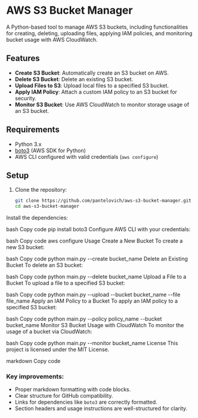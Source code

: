 # AWS S3 Bucket Manager

A Python-based tool to manage AWS S3 buckets, including functionalities for creating, deleting, uploading files, applying IAM policies, and monitoring bucket usage with AWS CloudWatch.

## Features

- **Create S3 Bucket**: Automatically create an S3 bucket on AWS.
- **Delete S3 Bucket**: Delete an existing S3 bucket.
- **Upload Files to S3**: Upload local files to a specified S3 bucket.
- **Apply IAM Policy**: Attach a custom IAM policy to an S3 bucket for security.
- **Monitor S3 Bucket**: Use AWS CloudWatch to monitor storage usage of an S3 bucket.

## Requirements

- Python 3.x
- [boto3](https://boto3.amazonaws.com/) (AWS SDK for Python)
- AWS CLI configured with valid credentials (`aws configure`)

## Setup

1. Clone the repository:

   ```bash
   git clone https://github.com/pantelovich/aws-s3-bucket-manager.git
   cd aws-s3-bucket-manager
Install the dependencies:

bash
Copy code
pip install boto3
Configure AWS CLI with your credentials:

bash
Copy code
aws configure
Usage
Create a New Bucket
To create a new S3 bucket:

bash
Copy code
python main.py --create bucket_name
Delete an Existing Bucket
To delete an S3 bucket:

bash
Copy code
python main.py --delete bucket_name
Upload a File to a Bucket
To upload a file to a specified S3 bucket:

bash
Copy code
python main.py --upload --bucket bucket_name --file file_name
Apply an IAM Policy to a Bucket
To apply an IAM policy to a specified S3 bucket:

bash
Copy code
python main.py --policy policy_name --bucket bucket_name
Monitor S3 Bucket Usage with CloudWatch
To monitor the usage of a bucket via CloudWatch:

bash
Copy code
python main.py --monitor bucket_name
License
This project is licensed under the MIT License.

markdown
Copy code

### Key improvements:
- Proper markdown formatting with code blocks.
- Clear structure for GitHub compatibility.
- Links for dependencies like `boto3` are correctly formatted.
- Section headers and usage instructions are well-structured for clarity.